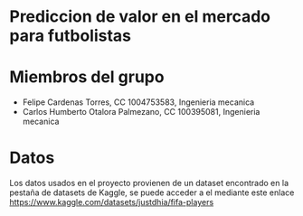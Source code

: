 # Prediccion de valor en el mercado para futbolistas

# Miembros del grupo

- Felipe Cardenas Torres, CC 1004753583, Ingenieria mecanica
- Carlos Humberto Otalora Palmezano, CC 100395081, Ingenieria mecanica

# Datos

Los datos usados en el proyecto provienen de un dataset encontrado en la pestaña de datasets de Kaggle, se puede acceder a el mediante este enlace
https://www.kaggle.com/datasets/justdhia/fifa-players
